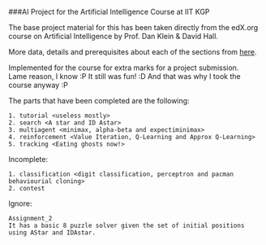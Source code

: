 ###AI Project for the Artificial Intelligence Course at IIT KGP

The base project material for this has been taken directly from the edX.org course on Artificial Intelligence by Prof. Dan Klein & David Hall.

More data, details and prerequisites about each of the sections from [here](http://ai.berkeley.edu/project_overview.html).

Implemented for the course for extra marks for a project submission.  
Lame reason, I know :P 
It still was fun! :D And that was why I took the course anyway :P

The parts that have been completed are the following:

	1. tutorial <useless mostly>
	2. search <A star and ID Astar>
	3. multiagent <minimax, alpha-beta and expectiminimax>
	4. reinforcement <Value Iteration, Q-Learning and Approx Q-Learning>
	5. tracking <Eating ghosts now!>

Incomplete: 

	1. classification <digit classification, perceptron and pacman behaviourial cloning>
	2. contest

Ignore:

	Assignment_2
	It has a basic 8 puzzle solver given the set of initial positions using AStar and IDAstar.
